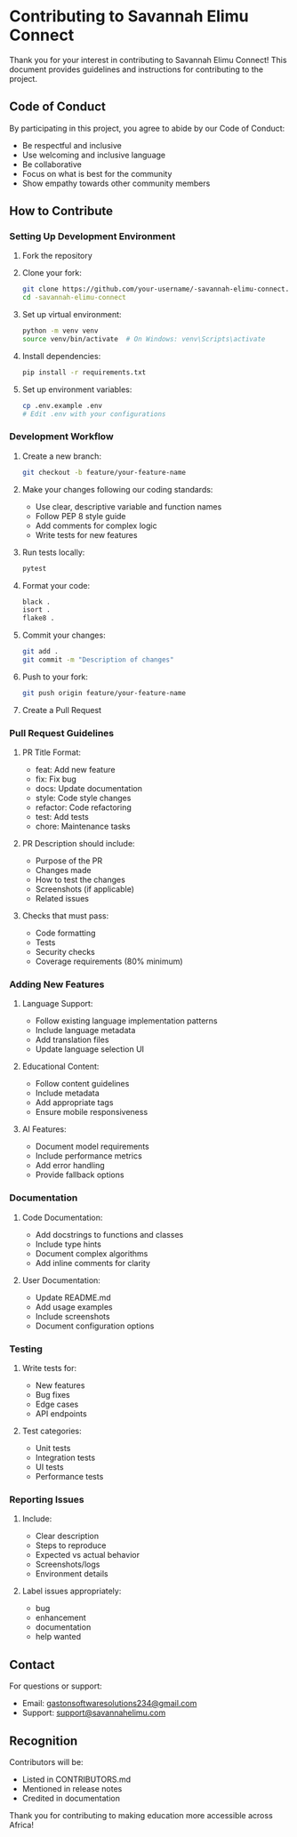 # Contributing to Savannah Elimu Connect

Thank you for your interest in contributing to Savannah Elimu Connect! This document provides guidelines and instructions for contributing to the project.

## Code of Conduct

By participating in this project, you agree to abide by our Code of Conduct:
- Be respectful and inclusive
- Use welcoming and inclusive language
- Be collaborative
- Focus on what is best for the community
- Show empathy towards other community members

## How to Contribute

### Setting Up Development Environment

1. Fork the repository
2. Clone your fork:
   ```bash
   git clone https://github.com/your-username/-savannah-elimu-connect.git
   cd -savannah-elimu-connect
   ```

3. Set up virtual environment:
   ```bash
   python -m venv venv
   source venv/bin/activate  # On Windows: venv\Scripts\activate
   ```

4. Install dependencies:
   ```bash
   pip install -r requirements.txt
   ```

5. Set up environment variables:
   ```bash
   cp .env.example .env
   # Edit .env with your configurations
   ```

### Development Workflow

1. Create a new branch:
   ```bash
   git checkout -b feature/your-feature-name
   ```

2. Make your changes following our coding standards:
   - Use clear, descriptive variable and function names
   - Follow PEP 8 style guide
   - Add comments for complex logic
   - Write tests for new features

3. Run tests locally:
   ```bash
   pytest
   ```

4. Format your code:
   ```bash
   black .
   isort .
   flake8 .
   ```

5. Commit your changes:
   ```bash
   git add .
   git commit -m "Description of changes"
   ```

6. Push to your fork:
   ```bash
   git push origin feature/your-feature-name
   ```

7. Create a Pull Request

### Pull Request Guidelines

1. PR Title Format:
   - feat: Add new feature
   - fix: Fix bug
   - docs: Update documentation
   - style: Code style changes
   - refactor: Code refactoring
   - test: Add tests
   - chore: Maintenance tasks

2. PR Description should include:
   - Purpose of the PR
   - Changes made
   - How to test the changes
   - Screenshots (if applicable)
   - Related issues

3. Checks that must pass:
   - Code formatting
   - Tests
   - Security checks
   - Coverage requirements (80% minimum)

### Adding New Features

1. Language Support:
   - Follow existing language implementation patterns
   - Include language metadata
   - Add translation files
   - Update language selection UI

2. Educational Content:
   - Follow content guidelines
   - Include metadata
   - Add appropriate tags
   - Ensure mobile responsiveness

3. AI Features:
   - Document model requirements
   - Include performance metrics
   - Add error handling
   - Provide fallback options

### Documentation

1. Code Documentation:
   - Add docstrings to functions and classes
   - Include type hints
   - Document complex algorithms
   - Add inline comments for clarity

2. User Documentation:
   - Update README.md
   - Add usage examples
   - Include screenshots
   - Document configuration options

### Testing

1. Write tests for:
   - New features
   - Bug fixes
   - Edge cases
   - API endpoints

2. Test categories:
   - Unit tests
   - Integration tests
   - UI tests
   - Performance tests

### Reporting Issues

1. Include:
   - Clear description
   - Steps to reproduce
   - Expected vs actual behavior
   - Screenshots/logs
   - Environment details

2. Label issues appropriately:
   - bug
   - enhancement
   - documentation
   - help wanted

## Contact

For questions or support:
- Email: gastonsoftwaresolutions234@gmail.com
- Support: support@savannahelimu.com

## Recognition

Contributors will be:
- Listed in CONTRIBUTORS.md
- Mentioned in release notes
- Credited in documentation

Thank you for contributing to making education more accessible across Africa! 